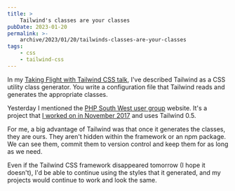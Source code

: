 ```yaml
---
title: >
    Tailwind's classes are your classes
pubDate: 2023-01-20
permalink: >-
    archive/2023/01/20/tailwinds-classes-are-your-classes
tags:
    - css
    - tailwind-css
---
```


In my [Taking Flight with Tailwind CSS talk]({{site.url}}/talks/taking-flight-with-tailwind-css), I've described Tailwind as a CSS utility class generator. You write a configuration file that Tailwind reads and generates the appropriate classes.

Yesterday I mentioned the [PHP South West user group](https://phpsw.uk) website. It's a project that [I worked on in November 2017](https://twitter.com/opdavies/status/934488762276564993) and uses Tailwind 0.5.

For me, a big advantage of Tailwind was that once it generates the classes, they are ours. They aren't hidden within the framework or an npm package. We can see them, commit them to version control and keep them for as long as we need.

Even if the Tailwind CSS framework disappeared tomorrow (I hope it doesn't), I'd be able to continue using the styles that it generated, and my projects would continue to work and look the same.
